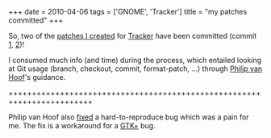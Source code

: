 +++
date = 2010-04-06
tags = ['GNOME', 'Tracker']
title = "my patches committed"
+++

So, two of the [patches I created] for [Tracker] have been committed
(commit [1][patches I created], [2])!

I consumed much info (and time) during the process, which entailed
looking at Git usage (branch, checkout, commit, format-patch, \...)
through [Philip van Hoof]\'s guidance.

++++++++++++++++++++++++++++++++++++++++++++++++++++++++++++++++++++++++

Philip van Hoof also [fixed] a hard-to-reproduce bug which was a pain
for me. The fix is a workaround for a [GTK+] bug.

  [patches I created]: http://tshepang.net/so-much-learned-via-tracker-bugfixing
  [Tracker]: http://projects.gnome.org/tracker/
  [2]: http://git.gnome.org/browse/tracker/commit/?id=ade2655a2f9fecf7100d58a8908493b9d71e2273
  [Philip van Hoof]: http://pvanhoof.be/blog/
  [fixed]: http://git.gnome.org/browse/tracker/commit/?id=c5a15f8231c63488605d799b9670aba01898fde4
  [GTK+]: http://www.gtk.org/
